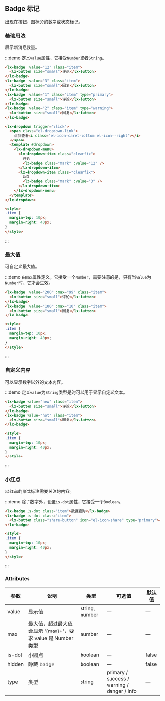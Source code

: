 ## Badge 标记

出现在按钮、图标旁的数字或状态标记。

### 基础用法
展示新消息数量。

:::demo 定义`value`属性，它接受`Number`或者`String`。

```html
<lx-badge :value="12" class="item">
  <lx-button size="small">评论</lx-button>
</lx-badge>
<lx-badge :value="3" class="item">
  <lx-button size="small">回复</lx-button>
</lx-badge>
<lx-badge :value="1" class="item" type="primary">
  <lx-button size="small">评论</lx-button>
</lx-badge>
<lx-badge :value="2" class="item" type="warning">
  <lx-button size="small">回复</lx-button>
</lx-badge>

<lx-dropdown trigger="click">
  <span class="el-dropdown-link">
    点我查看<i class="el-icon-caret-bottom el-icon--right"></i>
  </span>
  <template #dropdown>
    <lx-dropdown-menu>
      <lx-dropdown-item class="clearfix">
        评论
        <lx-badge class="mark" :value="12" />
      </lx-dropdown-item>
      <lx-dropdown-item class="clearfix">
        回复
        <lx-badge class="mark" :value="3" />
      </lx-dropdown-item>
    </lx-dropdown-menu>
  </template>
</lx-dropdown>

<style>
.item {
  margin-top: 10px;
  margin-right: 40px;
}
</style>
```
:::

### 最大值
可自定义最大值。

:::demo 由`max`属性定义，它接受一个`Number`，需要注意的是，只有当`value`为`Number`时，它才会生效。

```html
<lx-badge :value="200" :max="99" class="item">
  <lx-button size="small">评论</lx-button>
</lx-badge>
<lx-badge :value="100" :max="10" class="item">
  <lx-button size="small">回复</lx-button>
</lx-badge>

<style>
.item {
  margin-top: 10px;
  margin-right: 40px;
}
</style>
```
:::

### 自定义内容
可以显示数字以外的文本内容。

:::demo 定义`value`为`String`类型是时可以用于显示自定义文本。

```html
<lx-badge value="new" class="item">
  <lx-button size="small">评论</lx-button>
</lx-badge>
<lx-badge value="hot" class="item">
  <lx-button size="small">回复</lx-button>
</lx-badge>

<style>
.item {
  margin-top: 10px;
  margin-right: 40px;
}
</style>
```
:::

### 小红点
以红点的形式标注需要关注的内容。

:::demo 除了数字外，设置`is-dot`属性，它接受一个`Boolean`。

```html
<lx-badge is-dot class="item">数据查询</lx-badge>
<lx-badge is-dot class="item">
  <lx-button class="share-button" icon="el-icon-share" type="primary"></lx-button>
</lx-badge>

<style>
.item {
  margin-top: 10px;
  margin-right: 40px;
}
</style>
```
:::

### Attributes
| 参数          | 说明            | 类型            | 可选值                 | 默认值   |
|------------- |---------------- |---------------- |---------------------- |-------- |
| value        | 显示值           | string, number  |          —            |    —    |
| max          | 最大值，超过最大值会显示 '{max}+'，要求 value 是 Number 类型    | number  |         —              |     —    |
| is-dot       | 小圆点           | boolean         |         —             |  false  |
| hidden       | 隐藏 badge       | boolean         |         —             |  false  |
| type         | 类型             | string          | primary / success / warning / danger / info |    —    |

